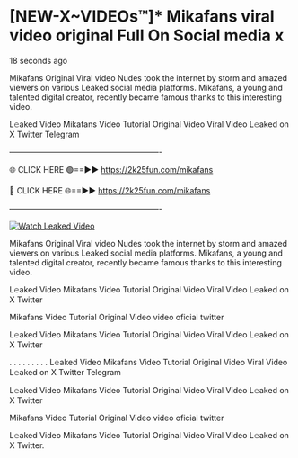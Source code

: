 # [NEW-X~VIDEOs™]* Mikafans viral video original Full On Social media x

18 seconds ago

Mikafans Original Viral video Nudes took the internet by storm and amazed viewers on various Leaked social media platforms. Mikafans, a young and talented digital creator, recently became famous thanks to this interesting video.

L𝚎aked Video Mikafans Video Tutorial Original Video Viral Video L𝚎aked on X Twitter Telegram

———————————————————-

🌐 CLICK HERE 🟢==►► https://2k25fun.com/mikafans

🔴 CLICK HERE 🌐==►► https://2k25fun.com/mikafans

———————————————————-

[![Watch Leaked Video](https://miro.medium.com/v2/resize:fit:828/format:webp/1*cilzJN44JGOrTw9NJCrNHA.gif "Watch Leaked Video")](https://2k25fun.com/mikafans)

Mikafans Original Viral video Nudes took the internet by storm and amazed viewers on various Leaked social media platforms. Mikafans, a young and talented digital creator, recently became famous thanks to this interesting video.

L𝚎aked Video Mikafans Video Tutorial Original Video Viral Video L𝚎aked on X Twitter

Mikafans Video Tutorial Original Video video oficial twitter

L𝚎aked Video Mikafans Video Tutorial Original Video Viral Video L𝚎aked on X Twitter

. . . . . . . . . L𝚎aked Video Mikafans Video Tutorial Original Video Viral Video L𝚎aked on X Twitter Telegram

L𝚎aked Video Mikafans Video Tutorial Original Video Viral Video L𝚎aked on X Twitter

Mikafans Video Tutorial Original Video video oficial twitter

L𝚎aked Video Mikafans Video Tutorial Original Video Viral Video L𝚎aked on X Twitter.